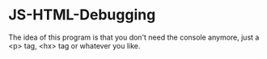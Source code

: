 # JS-HTML-Debugging
The idea of this program is that you don't need the console anymore, just a &lt;p> tag, &lt;hx> tag or whatever you like. 
